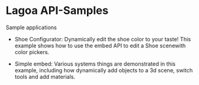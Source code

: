 Lagoa API-Samples
===========

Sample applications

- Shoe Configurator: 
Dynamically edit the shoe color to your taste! This example shows how to use the embed API to edit a Shoe scenewith color pickers.

- Simple embed: 
Various systems things are demonstrated in this example, including how dynamically add objects to a 3d scene, switch tools and add materials.
